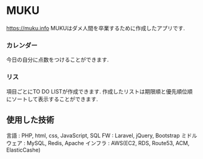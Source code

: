 # MUKU
https://muku.info
MUKUはダメ人間を卒業するために作成したアプリです.

### カレンダー
今日の自分に点数をつけることができます.

### リス
項目ごとにTO DO LISTが作成できます. 作成したリストは期限順と優先順位順にソートして表示することができます.

## 使用した技術
言語     : PHP, html, css, JavaScript, SQL
FW       : Laravel, jQuery, Bootstrap
ミドルウェア : MySQL, Redis, Apache
インフラ   : AWS(EC2, RDS, Route53, ACM, ElasticCashe)
